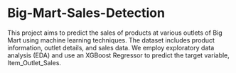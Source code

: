 # Big-Mart-Sales-Detection
This project aims to predict the sales of products at various outlets of Big Mart using machine learning techniques. The dataset includes product information, outlet details, and sales data. We employ exploratory data analysis (EDA) and use an XGBoost Regressor to predict the target variable, Item_Outlet_Sales. 
